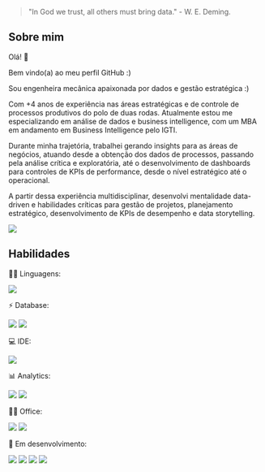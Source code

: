 > "In God we trust, all others must bring data." - W. E. Deming.

## Sobre mim

Olá! 👋

Bem vindo(a) ao meu perfil GitHub :)

Sou engenheira mecânica apaixonada por dados e gestão estratégica :)

Com +4 anos de experiência nas áreas estratégicas e de controle de processos produtivos do polo de duas rodas. Atualmente estou me especializando em análise de dados e business intelligence, com um MBA em andamento em Business Intelligence pelo IGTI.

Durante minha trajetória, trabalhei gerando insights para as áreas de negócios, atuando desde a obtenção dos dados de processos, passando pela análise crítica e exploratória, até o desenvolvimento de dashboards para controles de KPIs de performance, desde o nível estratégico até o operacional.

A partir dessa experiência multidisciplinar, desenvolvi mentalidade data-driven e habilidades críticas para gestão de projetos, planejamento estratégico, desenvolvimento de KPIs de desempenho e data storytelling.

[<img src="https://img.shields.io/badge/linkedin-%230077B5.svg?&style=for-the-badge&logo=linkedin&logoColor=white" />](https://www.linkedin.com/in/harumy-yokota/) 



## Habilidades

👩‍💻 Linguagens:

<img src="https://img.shields.io/badge/R-276DC3?style=for-the-badge&logo=r&logoColor=white" />

⚡ Database:

<img src="https://img.shields.io/badge/MySQL-005C84?style=for-the-badge&logo=mysql&logoColor=white" /> <img src="https://img.shields.io/badge/PostgreSQL-316192?style=for-the-badge&logo=postgresql&logoColor=white" />

💻 IDE:

<img src="https://img.shields.io/badge/RStudio-75AADB?style=for-the-badge&logo=RStudio&logoColor=white" />

📊 Analytics:

<img src="https://img.shields.io/badge/PowerBI-F2C811?style=for-the-badge&logo=Power%20BI&logoColor=white" />  <img src="https://img.shields.io/badge/Tableau-E97627?style=for-the-badge&logo=Tableau&logoColor=white" />

👨‍💻 Office:

<img src="https://img.shields.io/badge/Microsoft_Excel-217346?style=for-the-badge&logo=microsoft-excel&logoColor=white" /> <img src="https://img.shields.io/badge/Notion-000000?style=for-the-badge&logo=notion&logoColor=white" />

🌱 Em desenvolvimento: 

<img src="https://img.shields.io/badge/Python-FFD43B?style=for-the-badge&logo=python&logoColor=blue" />  	<img src="https://img.shields.io/badge/Figma-F24E1E?style=for-the-badge&logo=figma&logoColor=white" /> <img src="https://img.shields.io/badge/SQLite-07405E?style=for-the-badge&logo=sqlite&logoColor=white" /> <img src="https://img.shields.io/badge/Jupyter-F37626.svg?&style=for-the-badge&logo=Jupyter&logoColor=white" />
